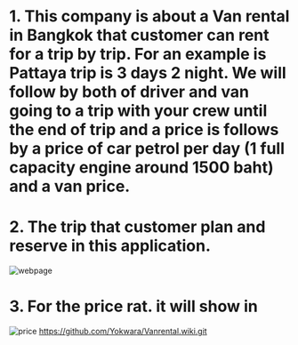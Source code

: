 
# 1.	This company is about a Van rental in Bangkok that customer can rent for a trip by trip. For an example is Pattaya trip is 3 days 2 night. We will follow by both of driver and van going to a trip with your crew until the end of trip and a price is follows by a price of car petrol per day (1 full capacity engine around 1500 baht) and a van price.
 
# 2.	The trip that customer plan and reserve in this application. 
![webpage](https://user-images.githubusercontent.com/86111332/124320268-c2d8b180-dba5-11eb-9338-ba774d06af94.PNG)


# 3. For the price rat. it will show in 
![price](https://user-images.githubusercontent.com/86111332/124320272-c4a27500-dba5-11eb-8b3f-4e30d174c407.PNG)
https://github.com/Yokwara/Vanrental.wiki.git

